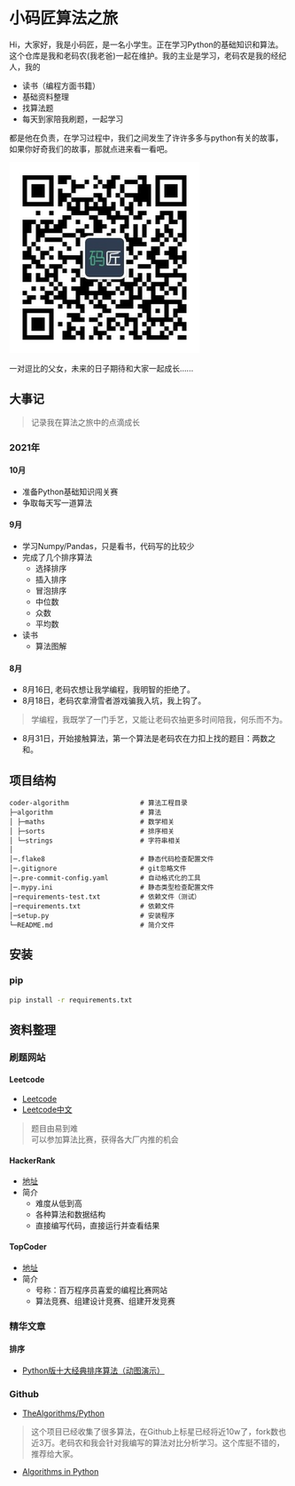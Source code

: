 # 小码匠算法之旅
Hi，大家好，我是小码匠，是一名小学生。正在学习Python的基础知识和算法。
这个仓库是我和老码农(我老爸)一起在维护。我的主业是学习，老码农是我的经纪人，我的
- 读书（编程方面书籍）
- 基础资料整理
- 找算法题
- 每天到家陪我刷题，一起学习

都是他在负责，在学习过程中，我们之间发生了许许多多与python有关的故事，<br>如果你好奇我们的故事，那就点进来看一看吧。

![avatar](docs/imgs/qrcode.jpg)

一对逗比的父女，未来的日子期待和大家一起成长......

## 大事记
> 记录我在算法之旅中的点滴成长

### 2021年
#### 10月
- 准备Python基础知识闯关赛
- 争取每天写一道算法

#### 9月
- 学习Numpy/Pandas，只是看书，代码写的比较少
- 完成了几个排序算法
  - 选择排序
  - 插入排序
  - 冒泡排序
  - 中位数
  - 众数
  - 平均数
- 读书
  - 算法图解
  
#### 8月
- 8月16日, 老码农想让我学编程，我明智的拒绝了。
- 8月18日，老码农拿滑雪者游戏骗我入坑，我上钩了。
> 学编程，我既学了一门手艺，又能让老码农抽更多时间陪我，何乐而不为。
- 8月31日，开始接触算法，第一个算法是老码农在力扣上找的题目：两数之和。

## 项目结构
```
coder-algorithm                  # 算法工程目录
├─algorithm                      # 算法
│ ├─maths                        # 数学相关
│ ├─sorts                        # 排序相关
│ └─strings                      # 字符串相关
│
│─.flake8                        # 静态代码检查配置文件
│─.gitignore                     # git忽略文件
│─.pre-commit-config.yaml        # 自动格式化的工具
│─.mypy.ini                      # 静态类型检查配置文件
│─requirements-test.txt          # 依赖文件（测试）
│─requirements.txt               # 依赖文件
│─setup.py                       # 安装程序
└─README.md                      # 简介文件

```

## 安装
### pip
```bash
pip install -r requirements.txt
```


## 资料整理
### 刷题网站
#### Leetcode
- [Leetcode](https://leetcode.com/)
- [Leetcode中文](https://leetcode-cn.com/)
> 题目由易到难<br>可以参加算法比赛，获得各大厂内推的机会

#### HackerRank
- [地址](https://www.hackerrank.com/)
- 简介
  - 难度从低到高
  - 各种算法和数据结构
  - 直接编写代码，直接运行并查看结果

#### TopCoder
- [地址](https://www.topcoder.com/challenges/)
- 简介
  - 号称：百万程序员喜爱的编程比赛网站
  - 算法竞赛、组建设计竞赛、组建开发竞赛


### 精华文章
#### 排序
- [Python版十大经典排序算法（动图演示）](https://mp.weixin.qq.com/s/zLSq3MOiWpN4Lm3ujTTVTw)

### Github
- [TheAlgorithms/Python](https://github.com/TheAlgorithms/Python)
> 这个项目已经收集了很多算法，在Github上标星已经将近10w了，fork数也近3万。老码农和我会针对我编写的算法对比分析学习。这个库挺不错的，推荐给大家。
- [Algorithms in Python](https://github.com/prakhar1989/Algorithms)
